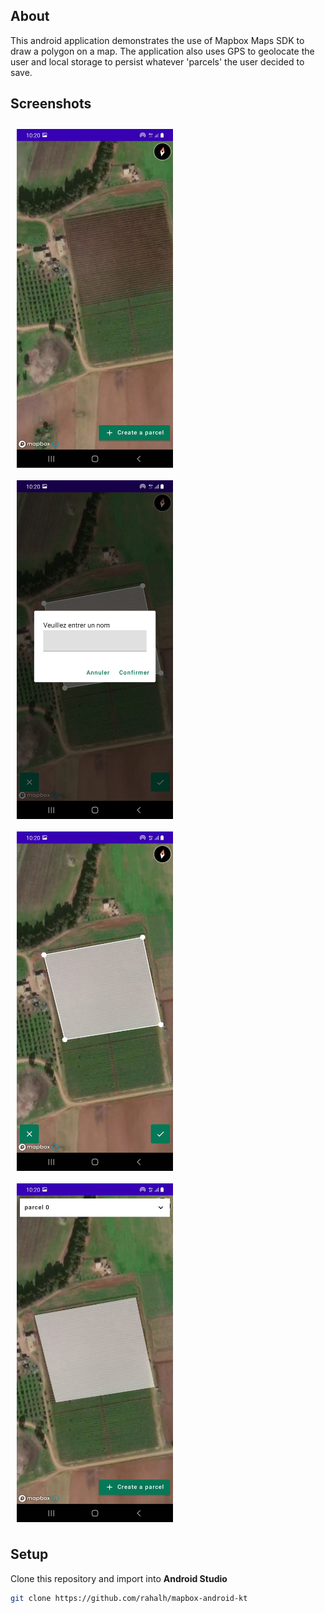 ## About
This android application demonstrates the use of Mapbox Maps SDK to draw a polygon on a map. The application also uses GPS to geolocate the user and local storage to persist whatever 'parcels' the user decided to save.

## Screenshots

[<img src="/screenshots/Screenshot_20210929-102008_AndroidDevChallenge.jpg" align="left"
width="250" hspace="10" vspace="10">](/screenshots/Screenshot_20210929-102008_AndroidDevChallenge.jpg)
[<img src="/screenshots/Screenshot_20210929-102032_AndroidDevChallenge.jpg" align="center"
width="250" hspace="10" vspace="10">](/screenshots/Screenshot_20210929-102032_AndroidDevChallenge.jpg)
[<img src="/screenshots/Screenshot_20210929-102023_AndroidDevChallenge.jpg" align="center"
width="250" hspace="10" vspace="10">](/screenshots/Screenshot_20210929-102023_AndroidDevChallenge.jpg)
[<img src="/screenshots/Screenshot_20210929-102047_AndroidDevChallenge.jpg" align="center"
width="250" hspace="10" vspace="10">](/screenshots/Screenshot_20210929-102047_AndroidDevChallenge.jpg)

## Setup
Clone this repository and import into **Android Studio**
```bash
git clone https://github.com/rahalh/mapbox-android-kt
```

